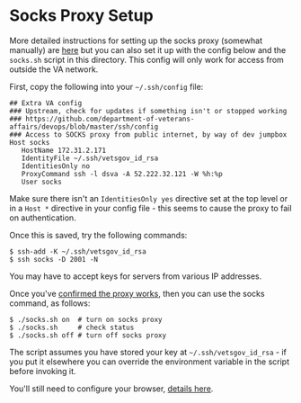 # Socks Proxy Setup

More detailed instructions for setting up the socks proxy (somewhat manually) are [here](https://github.com/department-of-veterans-affairs/va.gov-team/blob/master/platform/engineering/internal-tools.md#configure-the-socks-proxy) but you can also set it up with the config below and the `socks.sh` script in this directory. This config will only work for access from outside the VA network.

First, copy the following into your `~/.ssh/config` file:

```
## Extra VA config
### Upstream, check for updates if something isn't or stopped working
### https://github.com/department-of-veterans-affairs/devops/blob/master/ssh/config
### Access to SOCKS proxy from public internet, by way of dev jumpbox
Host socks
   HostName 172.31.2.171
   IdentityFile ~/.ssh/vetsgov_id_rsa
   IdentitiesOnly no
   ProxyCommand ssh -l dsva -A 52.222.32.121 -W %h:%p
   User socks
```

Make sure there isn't an `IdentitiesOnly yes` directive set at the top level or in a `Host *` directive in your config file - this seems to cause the proxy to fail on authentication.

Once this is saved, try the following commands:
```
$ ssh-add -K ~/.ssh/vetsgov_id_rsa
$ ssh socks -D 2001 -N
```
You may have to accept keys for servers from various IP addresses.

Once you've [confirmed the proxy works](https://github.com/department-of-veterans-affairs/va.gov-team/blob/master/platform/engineering/internal-tools.md#test-and-use-the-socks-proxy), then you can use the socks command, as follows:
```
$ ./socks.sh on  # turn on socks proxy
$ ./socks.sh     # check status
$ ./socks.sh off # turn off socks proxy
```
The script assumes you have stored your key at `~/.ssh/vetsgov_id_rsa` - if you put it elsewhere you can override the environment variable in the script before invoking it.

You'll still need to configure your browser, [details here](https://github.com/department-of-veterans-affairs/va.gov-team/blob/master/platform/engineering/internal-tools.md#chrome--firefox).

